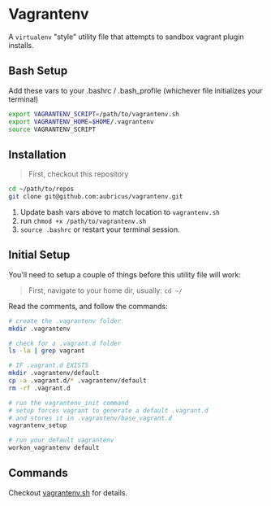 # Vagrantenv

A `virtualenv` "style" utility file that attempts to sandbox vagrant plugin installs.

## Bash Setup

Add these vars to your .bashrc / .bash_profile (whichever file initializes your terminal)

```bash
export VAGRANTENV_SCRIPT=/path/to/vagrantenv.sh
export VAGRANTENV_HOME=$HOME/.vagrantenv
source VAGRANTENV_SCRIPT
```

## Installation

>First, checkout this repository

```bash
cd ~/path/to/repos
git clone git@github.com:aubricus/vagrantenv.git
```

1. Update bash vars above to match location to `vagrantenv.sh`
2. run `chmod +x /path/to/vagrantenv.sh`
3. `source .bashrc` or restart your terminal session.

## Initial Setup

You'll need to setup a couple of things before this utility file will work:

> First, navigate to your home dir, usually: `cd ~/`

Read the comments, and follow the commands:

```bash
# create the .vagrantenv folder
mkdir .vagrantenv

# check for a .vagrant.d folder
ls -la | grep vagrant

# IF .vagrant.d EXISTS
mkdir .vagrantenv/default
cp -a .vagrant.d/* .vagrantenv/default
rm -rf .vagrant.d

# run the vagrantenv_init command
# setup forces vagrant to generate a default .vagrant.d
# and stores it in .vagrantenv/base_vagrant.d
vagrantenv_setup

# run your default vagrantenv
workon_vagrantenv default

```

## Commands

Checkout [vagrantenv.sh](vagrantenv.sh) for details.